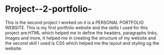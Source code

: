 # Project--2-portfolio-
This is the second project I worked on it is a PERSONAL PORTFOLIO WEBSITE. This is my first portfolio website and the skills I used for this project are:HTML which helped me in define the headers, paragraphs links, images and more, it helped me in creating the structure of my website and the second skill I used is CSS which helped me the layout and styling og the website.
